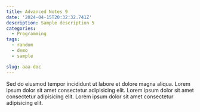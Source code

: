 ```yaml
---
title: Advanced Notes 9
date: '2024-04-15T20:32:32.741Z'
description: Sample description 5
categories:
  - Programming
tags:
  - random
  - demo
  - sample

slug: aaa-doc
---
```


Sed do eiusmod tempor incididunt ut labore et dolore magna aliqua.
Lorem ipsum dolor sit amet consectetur adipisicing elit.
Lorem ipsum dolor sit amet consectetur adipisicing elit.
Lorem ipsum dolor sit amet consectetur adipisicing elit.